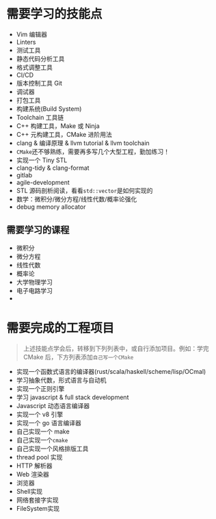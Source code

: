 # 需要学习的技能点

- Vim 编辑器
- Linters
- 测试工具
- 静态代码分析工具
- 格式调整工具
- CI/CD
- 版本控制工具 Git
- 调试器
- 打包工具
- 构建系统(Build System)
- Toolchain 工具链
- C++ 构建工具，Make 或 Ninja
- C++ 元构建工具，CMake 进阶用法
- clang & 编译原理 & llvm tutorial & llvm toolchain
- `CMake`还不够熟练，需要再多写几个大型工程，勤加练习！
- 实现一个 Tiny STL
- clang-tidy & clang-format
- gitlab
- agile-development
- STL 源码剖析阅读，看看`std::vector`是如何实现的
- 数学：微积分/微分方程/线性代数/概率论强化
- debug memory allocator

## 需要学习的课程

- 微积分
- 微分方程
- 线性代数
- 概率论
- 大学物理学习
- 电子电路学习
-

# 需要完成的工程项目

> 上述技能点学会后，转移到下列列表中，或自行添加项目。例如：学完 CMake 后，下方列表添加`自己写一个CMake`

- 实现一个函数式语言的编译器(rust/scala/haskell/scheme/lisp/OCmal)
- 学习抽象代数，形式语言与自动机
- 实现一个正则引擎
- 学习 javascript & full stack development
- Javascript 动态语言编译器
- 实现一个 v8 引擎
- 实现一个 go 语言编译器
- 自己实现一个 make
- 自己实现一个`cmake`
- 自己实现一个风格排版工具
- thread pool 实现
- HTTP 解析器
- Web 渲染器
- 浏览器
- Shell实现
- 网络套接字实现
- FileSystem实现
